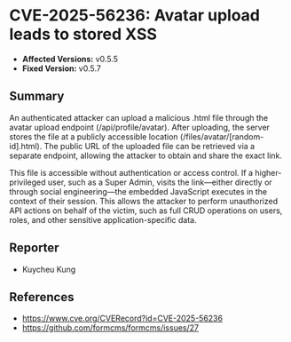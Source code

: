 # CVE-2025-56236: Avatar upload leads to stored XSS
- **Affected Versions:** v0.5.5  
- **Fixed Version:** v0.5.7  

## Summary
An authenticated attacker can upload a malicious .html file through the avatar upload endpoint (/api/profile/avatar). After uploading, the server stores the file at a publicly accessible location (/files/avatar/[random-id].html). The public URL of the uploaded file can be retrieved via a separate endpoint, allowing the attacker to obtain and share the exact link.

This file is accessible without authentication or access control. If a higher-privileged user, such as a Super Admin, visits the link—either directly or through social engineering—the embedded JavaScript executes in the context of their session. This allows the attacker to perform unauthorized API actions on behalf of the victim, such as full CRUD operations on users, roles, and other sensitive application-specific data.

## Reporter
- Kuycheu Kung

## References
- https://www.cve.org/CVERecord?id=CVE-2025-56236 
- https://github.com/formcms/formcms/issues/27


